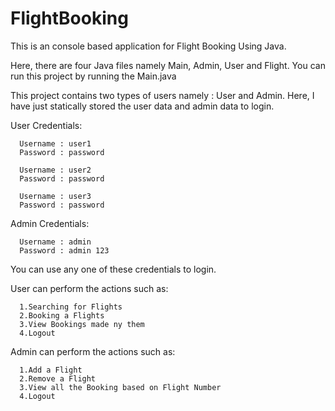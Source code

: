 # FlightBooking

  This is an console based application for Flight Booking Using Java.
  
  Here, there are four Java files namely Main, Admin, User and Flight. You can run this project by running the Main.java
  
  This project contains two types of users namely : User and Admin.
  Here, I have just statically stored the user data and admin data to login.
  
  User Credentials:
      
      Username : user1
      Password : password
      
      Username : user2
      Password : password
      
      Username : user3
      Password : password
  
  Admin Credentials:
  
      Username : admin
      Password : admin 123
      
  You can use any one of these credentials to login.
  
  User can perform the actions such as:
      
      1.Searching for Flights
      2.Booking a Flights
      3.View Bookings made ny them
      4.Logout
    
  Admin can perform the actions such as:
      
      1.Add a Flight
      2.Remove a Flight
      3.View all the Booking based on Flight Number
      4.Logout
      
